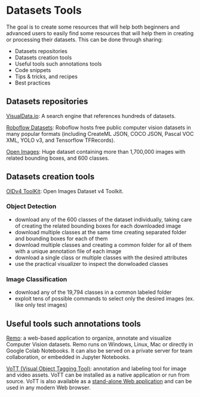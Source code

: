 # Datasets Tools
The goal is to create some resources that will help both beginners and advanced users to easily find some resources that will help them in creating or processing their datasets. This can be done through sharing:

* Datasets repositories
* Datasets creation tools
* Useful tools such annotations tools
* Code snippets 
* Tips & tricks, and recipes
* Best practices

## Datasets repositories

[VisualData.io](https://www.visualdata.io/discovery): A search engine that references hundreds of datasets.

[Roboflow Datasets](https://public.roboflow.com/): Roboflow hosts free public computer vision datasets in many popular formats (including CreateML JSON, COCO JSON, Pascal VOC XML, YOLO v3, and Tensorflow TFRecords).

[Open Images](https://storage.googleapis.com/openimages/web/index.html): Huge dataset containing more than 1,700,000 images with related bounding boxes, and 600 classes.

## Datasets creation tools

[OIDv4 ToolKit](https://github.com/EscVM/OIDv4_ToolKit): Open Images Dataset v4 Toolkit. 
### Object Detection
* download any of the 600 classes of the dataset individually, taking care of creating the related bounding boxes for each downloaded image
* download multiple classes at the same time creating separated folder and bounding boxes for each of them
* download multiple classes and creating a common folder for all of them with a unique annotation file of each image
* download a single class or multiple classes with the desired attributes
* use the practical visualizer to inspect the donwloaded classes

### Image Classification

* download any of the 19,794 classes in a common labeled folder
* exploit tens of possible commands to select only the desired images (ex. like only test images)

## Useful tools such annotations tools

[Remo](https://github.com/rediscovery-io/remo-python):  a web-based application to organize, annotate and visualize Computer Vision datasets. Remo runs on Windows, Linux, Mac or directly in Google Colab Notebooks. It can also be served on a private server for team collaboration, or embedded in Jupyter Notebooks.

[VoTT (Visual Object Tagging Tool)](https://github.com/microsoft/VoTT): annotation and labeling tool for image and video assets. VoTT can be installed as a native application or run from source. VoTT is also available as a [stand-alone Web application](https://vott.z22.web.core.windows.net/#/) and can be used in any modern Web browser.